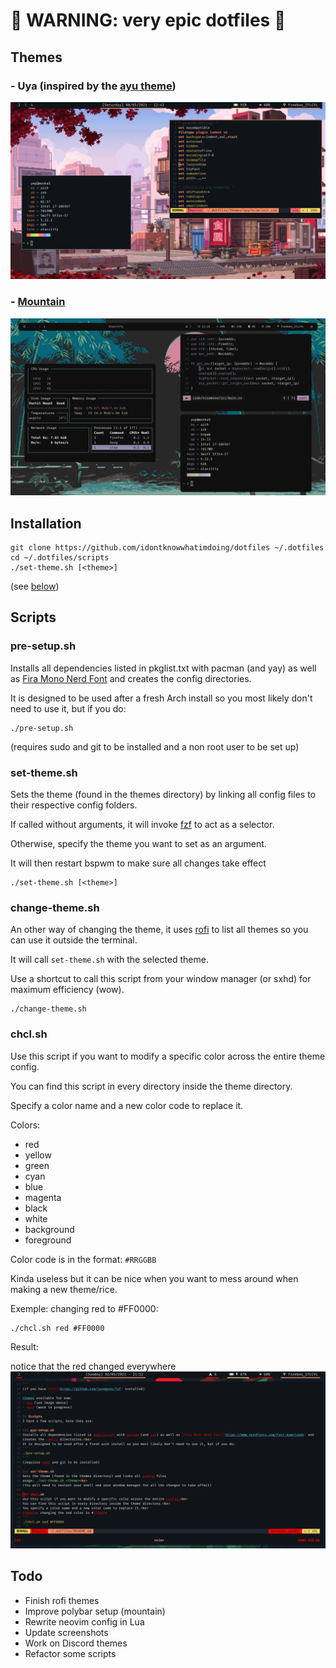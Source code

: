 #  WARNING: very epic dotfiles 

## Themes

### - Uya (inspired by the [ayu theme](https://github.com/ayu-theme))
![uya theme](screenshots/uya.png)

### - [Mountain](https://github.com/pradyungn/Mountain)
![mountain theme](screenshots/mountain.png)

## Installation
```
git clone https://github.com/idontknowwhatimdoing/dotfiles ~/.dotfiles
cd ~/.dotfiles/scripts
./set-theme.sh [<theme>]
```
(see [below](#scripts))

## Scripts

### pre-setup.sh
Installs all dependencies listed in pkglist.txt with pacman (and yay) as well as [Fira Mono Nerd Font](https://www.nerdfonts.com/font-downloads) and creates the config directories.

It is designed to be used after a fresh Arch install so you most likely don't need to use it, but if you do:
```
./pre-setup.sh
```
(requires sudo and git to be installed and a non root user to be set up)

### set-theme.sh
Sets the theme (found in the themes directory) by linking all config files to their respective config folders.

If called without arguments, it will invoke [fzf](https://github.com/junegunn/fzf) to act as a selector.

Otherwise, specify the theme you want to set as an argument.

It will then restart bspwm to make sure all changes take effect
```
./set-theme.sh [<theme>]
```

### change-theme.sh
An other way of changing the theme, it uses [rofi](https://github.com/davatorium/rofi) to list all themes so you can use it outside the terminal.

It will call `set-theme.sh` with the selected theme.

Use a shortcut to call this script from your window manager (or sxhd) for maximum efficiency (wow).
```
./change-theme.sh
```

### chcl.sh
Use this script if you want to modify a specific color across the entire theme config.

You can find this script in every directory inside the theme directory.

Specify a color name and a new color code to replace it.

Colors:
- red
- yellow
- green
- cyan
- blue
- magenta
- black
- white
- background
- foreground

Color code is in the format: `#RRGGBB`

Kinda useless but it can be nice when you want to mess around when making a new theme/rice.

Exemple: changing red to #FF0000:
```
./chcl.sh red #FF0000
```

Result:

notice that the red changed everywhere
![demontrate chcl.sh](screenshots/chcl.png)

## Todo
- Finish rofi themes
- Improve polybar setup (mountain)
- Rewrite neovim config in Lua
- Update screenshots
- Work on Discord themes
- Refactor some scripts
